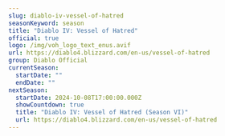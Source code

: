 ```yaml
---
slug: diablo-iv-vessel-of-hatred
seasonKeyword: season
title: "Diablo IV: Vessel of Hatred"
official: true
logo: /img/voh_logo_text_enus.avif
url: https://diablo4.blizzard.com/en-us/vessel-of-hatred
group: Diablo Official
currentSeason:
  startDate: ""
  endDate: ""
nextSeason:
  startDate: 2024-10-08T17:00:00.000Z
  showCountdown: true
  title: "Diablo IV: Vessel of Hatred (Season VI)"
  url: https://diablo4.blizzard.com/en-us/vessel-of-hatred
---
```

